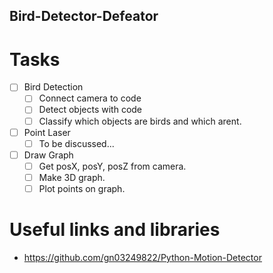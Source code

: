 ## Bird-Detector-Defeator
# Tasks
- [ ] Bird Detection
  - [ ] Connect camera to code
  - [ ] Detect objects with code
  - [ ] Classify which objects are birds and which arent.
- [ ] Point Laser
  - [ ] To be discussed...
- [ ] Draw Graph
  - [ ] Get posX, posY, posZ from camera.
  - [ ] Make 3D graph.
  - [ ] Plot points on graph.

# Useful links and libraries 
  - https://github.com/gn03249822/Python-Motion-Detector 
